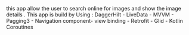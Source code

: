  this app allow the user to search online for images and show the image details . This app is
build by Using : DaggerHilt - LiveData - MVVM - Pagging3 - Navigation component- view binding - Retrofit - Glid -
Kotlin Coroutines
